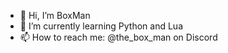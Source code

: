 - 👋 Hi, I’m BoxMan
- 🌱 I’m currently learning Python and Lua
- 📫 How to reach me: @the_box_man on Discord

<!---
TBMbvioo3/TBMbvioo3 is a ✨ special ✨ repository because its `README.md` (this file) appears on your GitHub profile.
You can click the Preview link to take a look at your changes.
--->
